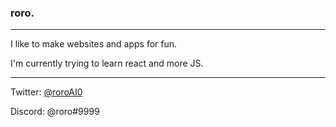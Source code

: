 ### roro.
-----------------------

I like to make websites and apps for fun.

I'm currently trying to learn react and more JS.

-----------------------

Twitter: [@roroAI0](https://twitter.com/roroAI0)

Discord: @roro#9999


